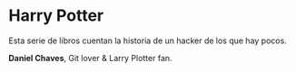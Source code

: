 # Harry Potter 

Esta serie de libros cuentan la historia de un hacker de los que hay pocos.

**Daniel Chaves**, Git lover & Larry Plotter fan.


